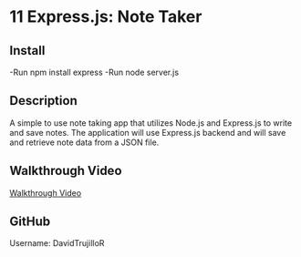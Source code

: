 # 11 Express.js: Note Taker 

## Install

-Run npm install express
-Run node server.js

## Description 

A simple to use note taking app that utilizes Node.js and Express.js to write and save notes. The application will use Express.js backend and will save and retrieve note data from a JSON file.

## Walkthrough Video

[Walkthrough Video](./assets/)

## GitHub

Username: DavidTrujilloR